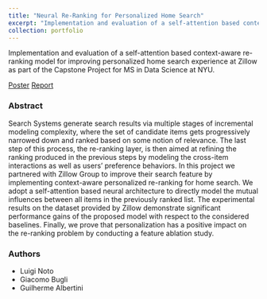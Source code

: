 ```yaml
---
title: "Neural Re-Ranking for Personalized Home Search"
excerpt: "Implementation and evaluation of a self-attention based context-aware re-ranking model for improving personalized home search experience at Zillow (December 2022)"
collection: portfolio
---
```


Implementation and evaluation of a self-attention based context-aware re-ranking model for improving personalized home search experience at Zillow as part of the Capstone Project for MS in Data Science at NYU.

[Poster](http://luiginoto.github.io/files/neural_reranking/Capstone_Poster_Team_D.pdf) [Report](http://luiginoto.github.io/files/neural_reranking/Capstone_Final_Report.pdf)

### Abstract
Search Systems generate search results via multiple stages of incremental modeling complexity, where the set of candidate items gets progressively narrowed down and ranked based on some notion of relevance. The last step of this process, the re-ranking layer, is then aimed at refining the ranking produced in the previous steps by modeling the cross-item interactions as well as users’ preference behaviors. In this project we partnered with Zillow Group to improve their search feature by implementing context-aware personalized re-ranking for home search. We adopt a self-attention based neural architecture to directly model the mutual influences between all items in the previously ranked list. The experimental results on the dataset provided by Zillow demonstrate significant performance gains of the proposed model with respect to the considered baselines. Finally, we prove that personalization has a positive impact on the re-ranking problem by conducting a feature ablation study.

### Authors
- Luigi Noto
- Giacomo Bugli
- Guilherme Albertini



